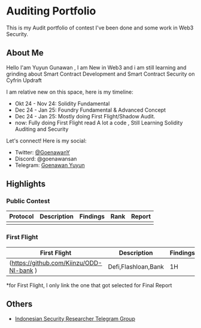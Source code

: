 # Auditing Portfolio

This is my Audit portfolio of contest I've been done and some work in Web3 Security.

## About Me

Hello I'am Yuyun Gunawan , I am New in Web3 and i am still learning and grinding about Smart Contract Development 
and Smart Contract Security on Cyfrin Updraft

I am relative new on this space, here is my timeline:

- Okt 24 - Nov 24: Solidity Fundamental
- Dec 24 - Jan 25: Foundry Fundamental & Advanced Concept
- Dec 24 - Jan 25: Mostly doing First Flight/Shadow Audit.
- now: Fully doing First Flight read A lot a code , Still Learning Solidity Auditing and Security 


Let's connect! Here is my social:

- Twitter: [@GoenawanY](https://x.com/goenawany)
- Discord: @goenawansan
- Telegram: [Goenawan Yuyun](https://t.me/goenawansan)

## Highlights

### Public Contest

| Protocol                                                             | Description             | Findings | Rank | Report                                                                    |
| -------------------------------------------------------------------- | ----------------------- | -------- | ---- | ------------------------------------------------------------------------- |
|           |

### First Flight

| First Flight                                                              | Description          | Findings | Rank | Report\*                                                                                                                      |
| ------------------------------------------------------------------------- | -------------------- | -------- | ---- | ----------------------------------------------------------------------------------------------------------------------------- |
| (https://github.com/Kiinzu/ODD-NI-bank                                     ) | Defi,Flashloan,Bank | 1H       | 2nd  | [📄](https://github.com/farismln/ODD-NI-bank/blob/audit-data/audit-data/H-02.md)                                                              |
                                                                                                                 

\*for First Flight, I only link the one that got selected for Final Report

## Others

- [Indonesian Security Researcher Telegram Group](https://t.me/+JOW-lgIP3Us2ZTgy)
